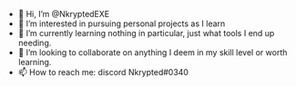 - 👋 Hi, I’m @NkryptedEXE
- 👀 I’m interested in pursuing personal projects as I learn
- 🌱 I’m currently learning nothing in particular, just what tools I end up needing.
- 💞️ I’m looking to collaborate on anything I deem in my skill level or worth learning.
- 📫 How to reach me: discord Nkrypted#0340

<!---
NkryptedEXE/NkryptedEXE is a ✨ special ✨ repository because its `README.md` (this file) appears on your GitHub profile.
You can click the Preview link to take a look at your changes.
--->
